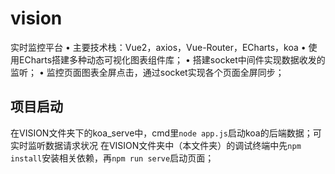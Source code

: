 # vision
实时监控平台
•	主要技术栈：Vue2，axios，Vue-Router，ECharts，koa
•	使用ECharts搭建多种动态可视化图表组件库；
•	搭建socket中间件实现数据收发的监听；
•	监控页面图表全屏点击，通过socket实现各个页面全屏同步；

## 项目启动
在VISION文件夹下的koa_serve中，cmd里`node app.js`启动koa的后端数据；可实时监听数据请求状况
在VISION文件夹中（本文件夹）的调试终端中先`npm install`安装相关依赖，再`npm run serve`启动页面；



